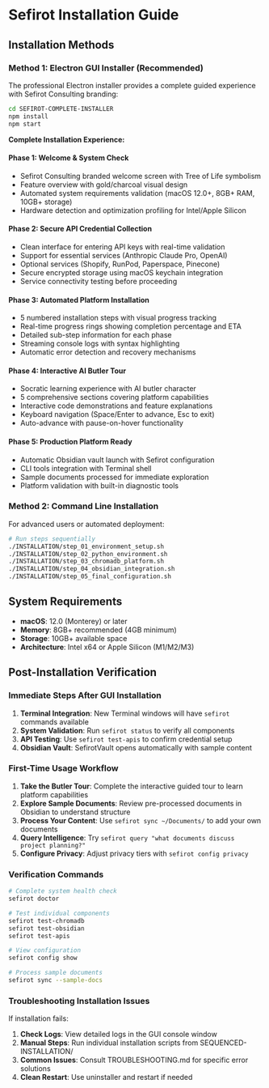 # Sefirot Installation Guide

## Installation Methods

### Method 1: Electron GUI Installer (Recommended)

The professional Electron installer provides a complete guided experience with Sefirot Consulting branding:

```bash
cd SEFIROT-COMPLETE-INSTALLER
npm install
npm start
```

**Complete Installation Experience:**

#### **Phase 1: Welcome & System Check**
- Sefirot Consulting branded welcome screen with Tree of Life symbolism
- Feature overview with gold/charcoal visual design
- Automated system requirements validation (macOS 12.0+, 8GB+ RAM, 10GB+ storage)
- Hardware detection and optimization profiling for Intel/Apple Silicon

#### **Phase 2: Secure API Credential Collection**
- Clean interface for entering API keys with real-time validation
- Support for essential services (Anthropic Claude Pro, OpenAI) 
- Optional services (Shopify, RunPod, Paperspace, Pinecone)
- Secure encrypted storage using macOS keychain integration
- Service connectivity testing before proceeding

#### **Phase 3: Automated Platform Installation**
- 5 numbered installation steps with visual progress tracking
- Real-time progress rings showing completion percentage and ETA
- Detailed sub-step information for each phase
- Streaming console logs with syntax highlighting
- Automatic error detection and recovery mechanisms

#### **Phase 4: Interactive AI Butler Tour**
- Socratic learning experience with AI butler character
- 5 comprehensive sections covering platform capabilities
- Interactive code demonstrations and feature explanations
- Keyboard navigation (Space/Enter to advance, Esc to exit)
- Auto-advance with pause-on-hover functionality

#### **Phase 5: Production Platform Ready**
- Automatic Obsidian vault launch with Sefirot configuration
- CLI tools integration with Terminal shell
- Sample documents processed for immediate exploration
- Platform validation with built-in diagnostic tools

### Method 2: Command Line Installation

For advanced users or automated deployment:

```bash
# Run steps sequentially
./INSTALLATION/step_01_environment_setup.sh
./INSTALLATION/step_02_python_environment.sh
./INSTALLATION/step_03_chromadb_platform.sh
./INSTALLATION/step_04_obsidian_integration.sh
./INSTALLATION/step_05_final_configuration.sh
```

## System Requirements

- **macOS**: 12.0 (Monterey) or later
- **Memory**: 8GB+ recommended (4GB minimum)
- **Storage**: 10GB+ available space
- **Architecture**: Intel x64 or Apple Silicon (M1/M2/M3)

## Post-Installation Verification

### **Immediate Steps After GUI Installation**
1. **Terminal Integration**: New Terminal windows will have `sefirot` commands available
2. **System Validation**: Run `sefirot status` to verify all components
3. **API Testing**: Use `sefirot test-apis` to confirm credential setup
4. **Obsidian Vault**: SefirotVault opens automatically with sample content

### **First-Time Usage Workflow**
1. **Take the Butler Tour**: Complete the interactive guided tour to learn platform capabilities
2. **Explore Sample Documents**: Review pre-processed documents in Obsidian to understand structure
3. **Process Your Content**: Use `sefirot sync ~/Documents/` to add your own documents
4. **Query Intelligence**: Try `sefirot query "what documents discuss project planning?"` 
5. **Configure Privacy**: Adjust privacy tiers with `sefirot config privacy`

### **Verification Commands**
```bash
# Complete system health check
sefirot doctor

# Test individual components
sefirot test-chromadb
sefirot test-obsidian 
sefirot test-apis

# View configuration
sefirot config show

# Process sample documents
sefirot sync --sample-docs
```

### **Troubleshooting Installation Issues**
If installation fails:
1. **Check Logs**: View detailed logs in the GUI console window
2. **Manual Steps**: Run individual installation scripts from SEQUENCED-INSTALLATION/
3. **Common Issues**: Consult TROUBLESHOOTING.md for specific error solutions
4. **Clean Restart**: Use uninstaller and restart if needed